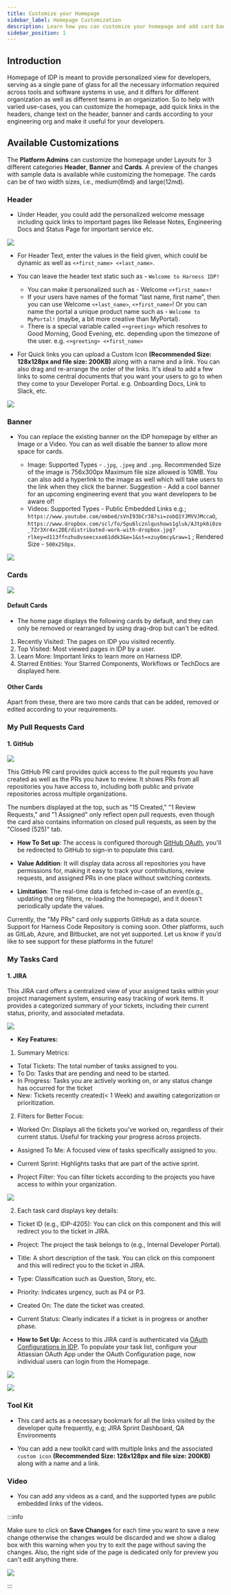 ```yaml
---
title: Customize your Homepage
sidebar_label: Homepage Customization
description: Learn how you can customize your homepage and add card banners and headers of your choice
sidebar_position: 1
---
```


## Introduction

Homepage of IDP is meant to provide personalized view for developers, serving as a single pane of glass for all the necessary information required across tools and software systems in use, and it differs for different organization as well as different teams in an organization. So to help with varied use-cases, you can customize the homepage, add quick links in the headers, change text on the header, banner and cards according to your engineering org and make it useful for your developers.

## Available Customizations

The **Platform Admins** can customize the homepage under Layouts for 3 different categories **Header**, **Banner** and **Cards**. A preview of the changes with sample data is available while customizing the homepage. The cards can be of two width sizes, i.e., medium(6md) and large(12md).

### Header

- Under Header, you could add the personalized welcome message including quick links to important pages like Release Notes, Engineering Docs and Status Page for important service etc. 

![](./static/homepage-header.png)

- For Header Text, enter the values in the field given, which could be dynamic as well as `<+first_name> <+last_name>`. 
- You can leave the header text static such as - `Welcome to Harness IDP!`
    - You can make it personalized such as - Welcome `<+first_name>!`
    - If your users have names of the format "last name, first name", then you can use Welcome `<+last_name>`, `<+first_name>`! Or you can name the portal a unique product name such as - `Welcome to MyPortal!` (maybe, a bit more creative than MyPortal).
    - There is a special variable called `<+greeting>` which resolves to Good Morning, Good Evening, etc. depending upon the timezone of the user. e.g. `<+greeting> <+first_name>`

- For Quick links you can upload a Custom Icon **(Recommended Size: 128x128px and file size: 200KB)** along with a name and a link. You can also drag and re-arrange the order of the links. It's ideal to add a few links to some central documents that you want your users to go to when they come to your Developer Portal. e.g. Onboarding Docs, Link to Slack, etc.

![](./static/add-quicklinks.png)

### Banner

- You can replace the existing banner on the IDP homepage by either an Image or a Video. You can as well disable the banner to allow more space for cards.

    - Image: Supported Types - `.jpg`, `.jpeg` and `.png`. Recommended Size of the image is 756x300px Maximum file size allowed is 10MB. You can also add a hyperlink to the image as well which will take users to the link when they click the banner. Suggestion - Add a cool banner for an upcoming engineering event that you want developers to be aware of!
    - Videos: Supported Types - Public Embedded Links e.g.; `https://www.youtube.com/embed/sVnI93bCr38?si=zobQ1YJMVVJMccaO`, `https://www.dropbox.com/scl/fo/5pu6lcznlqushows1gluk/AJtpk6i0ze_7Zr3Xr4xc2DE/distributed-work-with-dropbox.jpg?rlkey=d113ffnzhu8vseecxxe61ddk3&e=1&st=xzuy6mcy&raw=1` ; Rendered Size - `500x250px`. 

![](./static/homepage-banner.png)

### Cards

![](./static/homepage-cards.png)

#### Default Cards

- The home page displays the following cards by default, and they can only be removed or rearranged by using drag-drop but can't be edited.

1. Recently Visited: The pages on IDP you visited recently.
2. Top Visited: Most viewed pages in IDP by a user.
3. Learn More: Important links to learn more on Harness IDP. 
4. Starred Entities: Your Starred Components, Workflows or TechDocs are displayed here. 

#### Other Cards

Apart from these, there are two more cards that can be added, removed or edited according to your requirements. 

### My Pull Requests Card

#### 1. GitHub

![](./static/github-pr-card.png)

This GitHub PR card provides quick access to the pull requests you have created as well as the PRs you have to review. It shows PRs from all repositories you have access to, including both public and private repositories across multiple organizations.

The numbers displayed at the top, such as "15 Created," "1 Review Requests," and "1 Assigned" only reflect open pull requests, even though the card also contains information on closed pull requests, as seen by the "Closed (525)" tab.

- **How To Set up**: The access is configured thorough [GitHub OAuth](https://developer.harness.io/docs/platform/git-experience/oauth-integration/#configure-oauth-for-git-provider), you'll be redirected to GitHub to sign-in to populate this card. 

- **Value Addition**: It will display data across all repositories you have permissions for, making it easy to track your contributions, review requests, and assigned PRs in one place without switching contexts.

- **Limitation**: The real-time data is fetched in-case of an event(e.g., updating the org filters, re-loading the homepage), and it doesn't periodically update the values. 

Currently, the "My PRs" card only supports GitHub as a data source. Support for Harness Code Repository is coming soon. Other platforms, such as GitLab, Azure, and Bitbucket, are not yet supported. Let us know if you’d like to see support for these platforms in the future!

### My Tasks Card

#### 1. JIRA

This JIRA card offers a centralized view of your assigned tasks within your project management system, ensuring easy tracking of work items. It provides a categorized summary of your tickets, including their current status, priority, and associated metadata.

![](./static/my-task-jira.png)

- **Key Features:**

1. Summary Metrics:
- Total Tickets: The total number of tasks assigned to you.
- To Do: Tasks that are pending and need to be started.
- In Progress: Tasks you are actively working on, or any status change has occurred for the ticket
- New: Tickets recently created(< 1 Week) and awaiting categorization or prioritization.

2. Filters for Better Focus:

- Worked On: Displays all the tickets you've worked on, regardless of their current status. Useful for tracking your progress across projects.
- Assigned To Me: A focused view of tasks specifically assigned to you.
- Current Sprint: Highlights tasks that are part of the active sprint.

- Project Filter: You can filter tickets according to the projects you have access to within your organization. 

![](./static/project-filter.png)

2. Each task card displays key details:
- Ticket ID (e.g., IDP-4205): You can click on this component and this will redirect you to the ticket in JIRA.  
- Project: The project the task belongs to (e.g., Internal Developer Portal).
- Title: A short description of the task. You can click on this component and this will redirect you to the ticket in JIRA.
- Type: Classification such as Question, Story, etc.
- Priority: Indicates urgency, such as P4 or P3.
- Created On: The date the ticket was created.
- Current Status: Clearly indicates if a ticket is in progress or another phase.

- **How to Set Up:**
Access to this JIRA card is authenticated via [OAuth Configurations in IDP](https://developer.harness.io/docs/internal-developer-portal/plugins/oauth-support-for-plugins). To populate your task list, configure your Atlassian OAuth App under the OAuth Configuration page, now individual users can login from the Homepage. 

![](./static/oauth-plugin-config.png)

![](./static/homepage-jira-card.png)

### Tool Kit

-  This card acts as a necessary bookmark for all the links visited by the developer quite frequently, e.g; JIRA Sprint Dashboard, QA Environments

-  You can add a new toolkit card with multiple links and the associated `custom icon` **(Recommended Size: 128x128px and file size: 200KB)** along with a name and a link.  

### Video

- You can add any videos as a card, and the supported types are public embedded links of the videos. 

:::info

Make sure to click on **Save Changes** for each time you want to save a new change otherwise the changes would be discarded and we show a dialog box with this warning when you try to exit the page without saving the changes. Also, the right side of the page is dedicated only for preview you can't edit anything there. 

![](./static/preview-save.png)

:::
